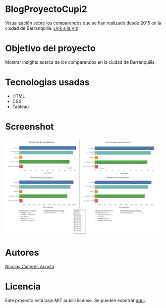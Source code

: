 # BlogProyectoCupi2
Visualización sobre los comparendos que se han realizado desde 2015 en la ciudad de Barranquilla.
[Link a la Viz](https://nacaceres.github.io/barranquilla_comparendos/)
# Objetivo del proyecto
Mostrar insights acerca de los comparendos en la ciudad de Barranquilla.
# Tecnologias usadas
* HTML
* CSS
* Tableau

# Screenshot
![Screenshot Pag Web](https://raw.githubusercontent.com/nacaceres/CriticaVisualizacion/master/APOVIZ.png)
# Autores
[Nicolás Cáceres Acosta](https://github.com/nacaceres)   

# Licencia
Este proyecto está bajo MIT public license. Se pueden econtrar [aqui](https://github.com/nacaceres/barranquilla_comparendos/blob/master/LICENSE).
